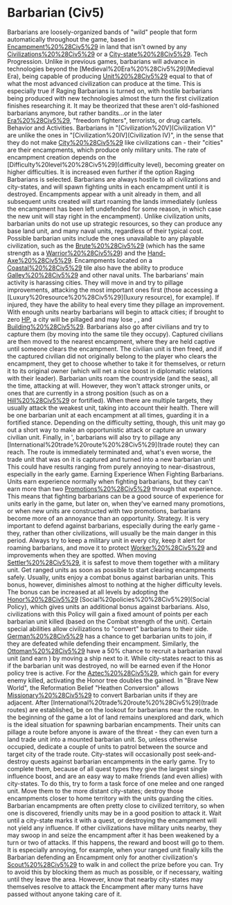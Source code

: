 # Barbarian (Civ5)

Barbarians are loosely-organized bands of "wild" people that form automatically throughout the game, based in [Encampment%20%28Civ5%29](encampments) in land that isn't owned by any [Civilizations%20%28Civ5%29](civilization) or a [City-state%20%28Civ5%29](city-state).
Tech Progression.
Unlike in previous games, barbarians will advance in technologies beyond the [Medieval%20Era%20%28Civ5%29](Medieval Era), being capable of producing [Unit%20%28Civ5%29](units) equal to that of what the most advanced civilization can produce at the time. This is especially true if Raging Barbarians is turned on, with hostile barbarians being produced with new technologies almost the turn the first civilization finishes researching it. It may be theorized that these aren't old-fashioned barbarians anymore, but rather bandits...or in the later [Era%20%28Civ5%29](eras), "freedom fighters", terrorists, or drug cartels. 
Behavior and Activities.
Barbarians in "[Civilization%20V](Civilization V)" are unlike the ones in "[Civilization%20IV](Civilization IV)", in the sense that they do not make [City%20%28Civ5%29](cities) like civilizations can - their "cities" are their encampments, which produce only military units. The rate of encampment creation depends on the [Difficulty%20level%20%28Civ5%29](difficulty level), becoming greater on higher difficulties. It is increased even further if the option Raging Barbarians is selected.
Barbarians are always hostile to all civilizations and city-states, and will spawn fighting units in each encampment until it is destroyed. Encampments appear with a unit already in them, and all subsequent units created will start roaming the lands immediately (unless the encampment has been left undefended for some reason, in which case the new unit will stay right in the encampment). Unlike civilization units, barbarian units do not use up strategic resources, so they can produce any base land unit, and many naval units, regardless of their typical cost.
Possible barbarian units include the ones unavailable to any playable civilization, such as the [Brute%20%28Civ5%29](Brute) (which has the same strength as a [Warrior%20%28Civ5%29](Warrior)) and the [Hand-Axe%20%28Civ5%29](Hand-Axe). Encampments located on a [Coastal%20%28Civ5%29](coastal) tile also have the ability to produce [Galley%20%28Civ5%29](Galleys) and other naval units.
The barbarians' main activity is harassing cities. They will move in and try to pillage improvements, attacking the most important ones first (those accessing a [Luxury%20resource%20%28Civ5%29](luxury resource), for example). If injured, they have the ability to heal every time they pillage an improvement. With enough units nearby barbarians will begin to attack cities; if brought to zero [HP](HP), a city will be pillaged and may lose , , and [Building%20%28Civ5%29](buildings).
Barbarians also go after civilians and try to capture them (by moving into the same tile they occupy). Captured civilians are then moved to the nearest encampment, where they are held captive until someone clears the encampment. The civilian unit is then freed, and if the captured civilian did not originally belong to the player who clears the encampment, they get to choose whether to take it for themselves, or return it to its original owner (which will net a nice boost in diplomatic relations with their leader).
Barbarian units roam the countryside (and the seas), all the time, attacking at will. However, they won't attack stronger units, or ones that are currently in a strong position (such as on a [Hill%20%28Civ5%29](hill) or fortified). When there are multiple targets, they usually attack the weakest unit, taking into account their health. There will be one barbarian unit at each encampment at all times, guarding it in a fortified stance. Depending on the difficulty setting, though, this unit may go out a short way to make an opportunistic attack or capture an unwary civilian unit.
Finally, in ', barbarians will also try to pillage any [International%20trade%20route%20%28Civ5%29](trade route) they can reach. The route is immediately terminated and, what's even worse, the trade unit that was on it is captured and turned into a new barbarian unit! This could have results ranging from purely annoying to near-disastrous, especially in the early game.
Earning Experience When Fighting Barbarians.
Units earn experience normally when fighting barbarians, but they can't earn more than two [Promotions%20%28Civ5%29](promotions) through that experience. This means that fighting barbarians can be a good source of experience for units early in the game, but later on, when they've earned many promotions, or when new units are constructed with two promotions, barbarians become more of an annoyance than an opportunity.
Strategy.
It is very important to defend against barbarians, especially during the early game - they, rather than other civilizations, will usually be the main danger in this period. Always try to keep a military unit in every city, keep it alert for roaming barbarians, and move it to protect [Worker%20%28Civ5%29](Workers) and improvements when they are spotted. When moving [Settler%20%28Civ5%29](Settlers), it is safest to move them together with a military unit. Get ranged units as soon as possible to start clearing encampments safely.
Usually, units enjoy a combat bonus against barbarian units. This bonus, however, diminishes almost to nothing at the higher difficulty levels. The bonus can be increased at all levels by adopting the [Honor%20%28Civ5%29](Honor) [Social%20policies%20%28Civ5%29](Social Policy), which gives units an additional bonus against barbarians. Also, civilizations with this Policy will gain a fixed amount of points per each barbarian unit killed (based on the Combat strength of the unit).
Certain special abilities allow civilizations to "convert" barbarians to their side. [German%20%28Civ5%29](Germany) has a chance to get barbarian units to join, if they are defeated while defending their encampment. Similarly, the [Ottoman%20%28Civ5%29](Ottomans) have a 50% chance to recruit a barbarian naval unit (and earn ) by moving a ship next to it. While city-states react to this as if the barbarian unit was destroyed, no will be earned even if the Honor policy tree is active. For the [Aztec%20%28Civ5%29](Aztecs), which gain for every enemy killed, activating the Honor tree doubles the gained. In "Brave New World", the Reformation Belief "Heathen Conversion" allows [Missionary%20%28Civ5%29](Missionaries) to convert Barbarian units if they are adjacent.
After [International%20trade%20route%20%28Civ5%29](trade routes) are established, be on the lookout for barbarians near the route. In the beginning of the game a lot of land remains unexplored and dark, which is the ideal situation for spawning barbarian encampments. Their units can pillage a route before anyone is aware of the threat - they can even turn a land trade unit into a mounted barbarian unit. So, unless otherwise occupied, dedicate a couple of units to patrol between the source and target city of the trade route.
City-states will occasionally post seek-and-destroy quests against barbarian encampments in the early game. Try to complete them, because of all quest types they give the largest single influence boost, and are an easy way to make friends (and even allies) with city-states. To do this, try to form a task force of one melee and one ranged unit. Move them to the more distant city-states; destroy those encampments closer to home territory with the units guarding the cities. Barbarian encampments are often pretty close to civilized territory, so when one is discovered, friendly units may be in a good position to attack it. Wait until a city-state marks it with a quest, or destroying the encampment will not yield any influence. If other civilizations have military units nearby, they may swoop in and seize the encampment after it has been weakened by a turn or two of attacks. If this happens, the reward and boost will go to them. It is especially annoying, for example, when your ranged unit finally kills the Barbarian defending an Encampment only for another civilization's [Scout%20%28Civ5%29](Scout) to walk in and collect the prize before you can. Try to avoid this by blocking them as much as possible, or if necessary, waiting until they leave the area. However, know that nearby city-states may themselves resolve to attack the Encampment after many turns have passed without anyone taking care of it.